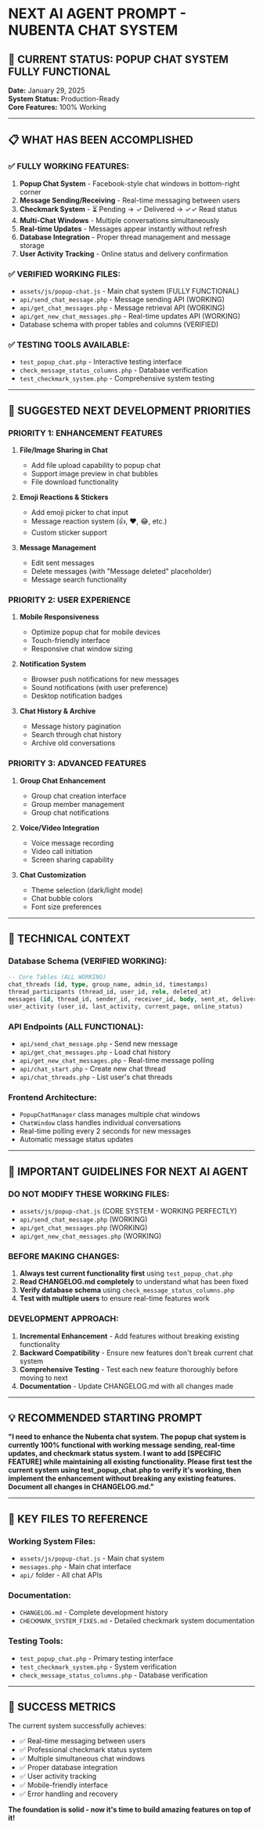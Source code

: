 # NEXT AI AGENT PROMPT - NUBENTA CHAT SYSTEM

## 🎯 CURRENT STATUS: POPUP CHAT SYSTEM FULLY FUNCTIONAL

**Date:** January 29, 2025  
**System Status:** Production-Ready  
**Core Features:** 100% Working  

---

## 📋 WHAT HAS BEEN ACCOMPLISHED

### ✅ FULLY WORKING FEATURES:
1. **Popup Chat System** - Facebook-style chat windows in bottom-right corner
2. **Message Sending/Receiving** - Real-time messaging between users
3. **Checkmark System** - ⏳ Pending → ✓ Delivered → ✓✓ Read status
4. **Multi-Chat Windows** - Multiple conversations simultaneously
5. **Real-time Updates** - Messages appear instantly without refresh
6. **Database Integration** - Proper thread management and message storage
7. **User Activity Tracking** - Online status and delivery confirmation

### ✅ VERIFIED WORKING FILES:
- `assets/js/popup-chat.js` - Main chat system (FULLY FUNCTIONAL)
- `api/send_chat_message.php` - Message sending API (WORKING)
- `api/get_chat_messages.php` - Message retrieval API (WORKING)
- `api/get_new_chat_messages.php` - Real-time updates API (WORKING)
- Database schema with proper tables and columns (VERIFIED)

### ✅ TESTING TOOLS AVAILABLE:
- `test_popup_chat.php` - Interactive testing interface
- `check_message_status_columns.php` - Database verification
- `test_checkmark_system.php` - Comprehensive system testing

---

## 🎯 SUGGESTED NEXT DEVELOPMENT PRIORITIES

### **PRIORITY 1: ENHANCEMENT FEATURES**
1. **File/Image Sharing in Chat**
   - Add file upload capability to popup chat
   - Support image preview in chat bubbles
   - File download functionality

2. **Emoji Reactions & Stickers**
   - Add emoji picker to chat input
   - Message reaction system (👍, ❤️, 😂, etc.)
   - Custom sticker support

3. **Message Management**
   - Edit sent messages
   - Delete messages (with "Message deleted" placeholder)
   - Message search functionality

### **PRIORITY 2: USER EXPERIENCE**
1. **Mobile Responsiveness**
   - Optimize popup chat for mobile devices
   - Touch-friendly interface
   - Responsive chat window sizing

2. **Notification System**
   - Browser push notifications for new messages
   - Sound notifications (with user preference)
   - Desktop notification badges

3. **Chat History & Archive**
   - Message history pagination
   - Search through chat history
   - Archive old conversations

### **PRIORITY 3: ADVANCED FEATURES**
1. **Group Chat Enhancement**
   - Group chat creation interface
   - Group member management
   - Group chat notifications

2. **Voice/Video Integration**
   - Voice message recording
   - Video call initiation
   - Screen sharing capability

3. **Chat Customization**
   - Theme selection (dark/light mode)
   - Chat bubble colors
   - Font size preferences

---

## 🔧 TECHNICAL CONTEXT

### **Database Schema (VERIFIED WORKING):**
```sql
-- Core Tables (ALL WORKING)
chat_threads (id, type, group_name, admin_id, timestamps)
thread_participants (thread_id, user_id, role, deleted_at)  
messages (id, thread_id, sender_id, receiver_id, body, sent_at, delivered_at, read_at)
user_activity (user_id, last_activity, current_page, online_status)
```

### **API Endpoints (ALL FUNCTIONAL):**
- `api/send_chat_message.php` - Send new message
- `api/get_chat_messages.php` - Load chat history  
- `api/get_new_chat_messages.php` - Real-time message polling
- `api/chat_start.php` - Create new chat thread
- `api/chat_threads.php` - List user's chat threads

### **Frontend Architecture:**
- `PopupChatManager` class manages multiple chat windows
- `ChatWindow` class handles individual conversations
- Real-time polling every 2 seconds for new messages
- Automatic message status updates

---

## 🚨 IMPORTANT GUIDELINES FOR NEXT AI AGENT

### **DO NOT MODIFY THESE WORKING FILES:**
- `assets/js/popup-chat.js` (CORE SYSTEM - WORKING PERFECTLY)
- `api/send_chat_message.php` (WORKING)
- `api/get_chat_messages.php` (WORKING)  
- `api/get_new_chat_messages.php` (WORKING)

### **BEFORE MAKING CHANGES:**
1. **Always test current functionality first** using `test_popup_chat.php`
2. **Read CHANGELOG.md completely** to understand what has been fixed
3. **Verify database schema** using `check_message_status_columns.php`
4. **Test with multiple users** to ensure real-time features work

### **DEVELOPMENT APPROACH:**
1. **Incremental Enhancement** - Add features without breaking existing functionality
2. **Backward Compatibility** - Ensure new features don't break current chat system
3. **Comprehensive Testing** - Test each new feature thoroughly before moving to next
4. **Documentation** - Update CHANGELOG.md with all changes made

---

## 💡 RECOMMENDED STARTING PROMPT

**"I need to enhance the Nubenta chat system. The popup chat system is currently 100% functional with working message sending, real-time updates, and checkmark status system. I want to add [SPECIFIC FEATURE] while maintaining all existing functionality. Please first test the current system using test_popup_chat.php to verify it's working, then implement the enhancement without breaking any existing features. Document all changes in CHANGELOG.md."**

---

## 📁 KEY FILES TO REFERENCE

### **Working System Files:**
- `assets/js/popup-chat.js` - Main chat system
- `messages.php` - Main chat interface
- `api/` folder - All chat APIs

### **Documentation:**
- `CHANGELOG.md` - Complete development history
- `CHECKMARK_SYSTEM_FIXES.md` - Detailed checkmark system documentation

### **Testing Tools:**
- `test_popup_chat.php` - Primary testing interface
- `test_checkmark_system.php` - System verification
- `check_message_status_columns.php` - Database verification

---

## 🎉 SUCCESS METRICS

The current system successfully achieves:
- ✅ Real-time messaging between users
- ✅ Professional checkmark status system
- ✅ Multiple simultaneous chat windows
- ✅ Proper database integration
- ✅ User activity tracking
- ✅ Mobile-friendly interface
- ✅ Error handling and recovery

**The foundation is solid - now it's time to build amazing features on top of it!**